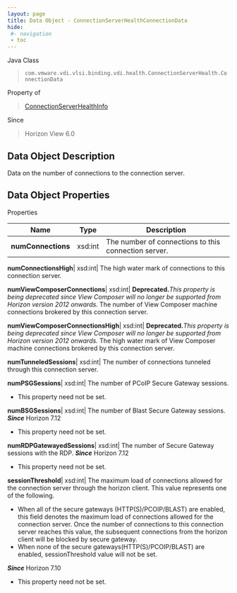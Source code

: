 ```yaml
---
layout: page
title: Data Object - ConnectionServerHealthConnectionData
hide:
 #- navigation
 - toc
---
```






Java Class  
> `com.vmware.vdi.vlsi.binding.vdi.health.ConnectionServerHealth.ConnectionData`

Property of  
> [ConnectionServerHealthInfo](vdi.health.ConnectionServerHealth.ConnectionServerHealthInfo.md#field_detail)

Since  
> Horizon View 6.0


## Data Object Description 

Data on the number of connections to the connection server. 

## Data Object Properties

Properties

Name |  Type |  Description   
---|---|---  
**numConnections**|  xsd:int|  The number of connections to this connection server.   
  
**numConnectionsHigh**|  xsd:int|  The high water mark of connections to this connection server.   
  
**numViewComposerConnections**|  xsd:int| **Deprecated.**_This property is being deprecated since View Composer will no longer be supported from Horizon version 2012 onwards._ The number of View Composer machine connections brokered by this connection server.   
  
**numViewComposerConnectionsHigh**|  xsd:int| **Deprecated.**_This property is being deprecated since View Composer will no longer be supported from Horizon version 2012 onwards._ The high water mark of View Composer machine connections brokered by this connection server.   
  
**numTunneledSessions**|  xsd:int|  The number of connections tunneled through this connection server.   
  
**numPSGSessions**|  xsd:int|  The number of PCoIP Secure Gateway sessions.   


* This property need not be set.

  
**numBSGSessions**|  xsd:int|  The number of Blast Secure Gateway sessions.  **_Since_** Horizon 7.12  


* This property need not be set.

  
**numRDPGatewayedSessions**|  xsd:int|  The number of Secure Gateway sessions with the RDP.  **_Since_** Horizon 7.12  


* This property need not be set.

  
**sessionThreshold**|  xsd:int|  The maximum load of connections allowed for the connection server through the horizon client. This value represents one of the following. 

  * When all of the secure gateways (HTTP(S)/PCOIP/BLAST) are enabled, this field denotes the maximum load of connections allowed for the connection server. Once the number of connections to this connection server reaches this value, the subsequent connections from the horizon client will be blocked by secure gateway.
  * When none of the secure gateways(HTTP(S)/PCOIP/BLAST) are enabled, sessionThreshold value will not be set.

**_Since_** Horizon 7.10  


* This property need not be set.

  
  
  
   
  
  
